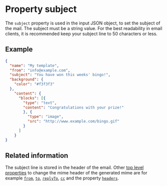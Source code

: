 # Property subject

The `subject` property is used in the input JSON object,
to set the subject of the mail. 
The subject must be a string value. For the best readability
in email clients, it is recommended keep your subject line to 50 characters
or less.

## Example


````json
{
  "name": "My template",
  "from": "info@example.com",
  "subject": "You have won this weeks' bingo!",
  "background": {
    "color": "#f3f3f3"
  },
    "content": {
      "blocks": [{
        "type": "text",
        "content": "Congratulations with your prize!"
        }, {
          "type": "image",
          "src": "http://www.example.com/bingo.gif"
        }
      ]
    }
}
````


## Related information

The subject line is stored in the header of the email. Other [top level properties](/copernica-docs:ResponsiveEmail/json/top-level-properties) to change the mime header of the generated mime are for example [`from`](/copernica-docs:ResponsiveEmail/json/property-from), [`to`](/copernica-docs:ResponsiveEmail/json/property-to), [`replyTo`](/copernica-docs:ResponsiveEmail/json/property-reply-to), [`cc`](/copernica-docs:ResponsiveEmail/json/property-cc) and the property [`headers`](/copernica-docs:ResponsiveEmail/json/property-headers).